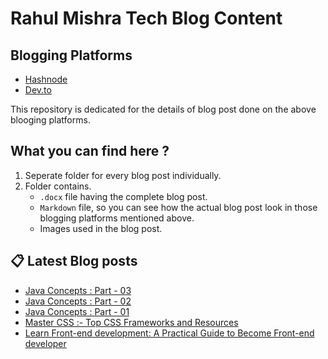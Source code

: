 # Rahul Mishra Tech Blog Content

## Blogging Platforms
- [Hashnode](https://programmingport.hashnode.dev/)
- [Dev.to](https://dev.to/rahulmishra05)

This repository is dedicated for the details of blog post done on the above blooging platforms.

## What you can find here ?
1. Seperate folder for every blog post individually.
2. Folder contains.
    - `.docx` file having the complete blog post.
    - `Markdown` file, so you can see how the actual blog post look in those blogging platforms mentioned above.
    - Images used in the blog post.

## 📋 Latest Blog posts
<!-- BLOG-POST-LIST:START -->
- [Java Concepts : Part - 03](https://dev.to/rahulmishra05/java-concepts-part-03-jpg)
- [Java Concepts : Part - 02](https://dev.to/rahulmishra05/java-concepts-part-02-2p8f)
- [Java Concepts : Part - 01](https://dev.to/rahulmishra05/java-concepts-part-01-1oab)
- [Master CSS :- Top CSS Frameworks and Resources](https://dev.to/rahulmishra05/master-css-top-css-frameworks-and-resources-5gj9)
- [Learn Front-end development: A Practical Guide to Become Front-end developer](https://dev.to/rahulmishra05/learn-front-end-development-a-practical-guide-to-become-front-end-developer-1jfo)
<!-- BLOG-POST-LIST:END -->

